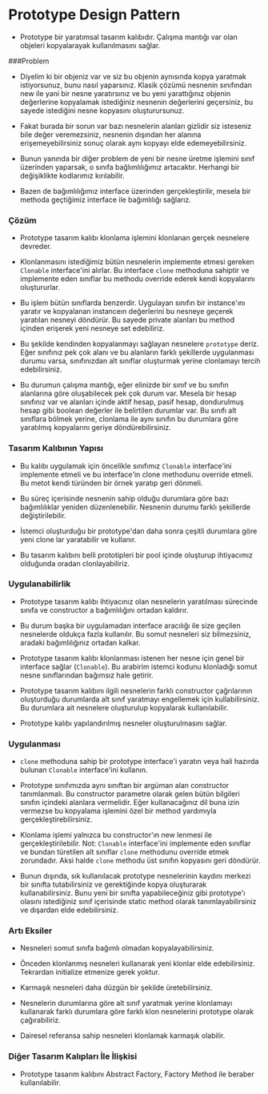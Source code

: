 # Prototype Design Pattern

- Prototype bir yaratımsal tasarım kalıbıdır. Çalışma mantığı var olan objeleri kopyalarayak
kullanılmasını sağlar.
  
###Problem
- Diyelim ki bir objeniz var ve siz bu objenin aynısında kopya yaratmak istiyorsunuz, bunu 
nasıl yaparsınız. Klasik çözümü nesnenin sınıfından new ile yani bir nesne yaratırsınız ve bu
  yeni yarattığınız objenin değerlerine kopyalamak istediğiniz nesnenin değerlerini geçersiniz,
  bu sayede istediğini nesne kopyasını oluşturursunuz.
  
- Fakat burada bir sorun var bazı nesnelerin alanları gizlidir siz isteseniz bile değer veremezsiniz,
nesnenin dışından her alanına erişemeyebilirsiniz sonuç olarak aynı kopyayı elde edemeyebilirsiniz.
  
- Bunun yanında bir diğer problem de yeni bir nesne üretme işlemini sınıf üzerinden yaparsak, o sınıfa
bağlımlılığımız artacaktır. Herhangi bir değişiklikte kodlarımız kırılabilir. 
  
- Bazen de bağımlılığımız interface üzerinden gerçekleştirilir, mesela bir methoda geçtiğimiz interface 
ile bağımlılığı sağlarız.
  
### Çözüm

  - Prototype tasarım kalıbı klonlama işlemini klonlanan gerçek nesnelere devreder. 
    
  - Klonlanmasını istediğimiz bütün nesnelerin implemente etmesi gereken `Clonable` interface'ini
alırlar. Bu interface `clone` methoduna sahiptir ve implemente eden sınıflar bu methodu override 
    ederek kendi kopyalarını oluştururlar. 
    
  - Bu işlem bütün sınıflarda benzerdir. Uygulayan sınıfın bir instance'ını yaratır ve kopyalanan
instanceın değerlerini bu nesneye geçerek yaratılan nesneyi döndürür. Bu sayede private alanları 
    bu method içinden erişerek yeni nesneye set edebiliriz.
    
  - Bu şekilde kendinden kopyalanmayı sağlayan nesnelere `prototype` deriz. Eğer sınıfınız pek çok alanı 
ve bu alanların farklı şekillerde uygulanması durumu varsa, sınıfınızdan alt sınıflar oluşturmak
    yerine clonlamayı tercih edebilirsiniz.
    
- Bu durumun çalışma mantığı, eğer elinizde bir sınıf ve bu sınıfın alanlarına göre oluşabilecek
pek çok durum var. Mesela bir hesap sınıfınız var ve alanları içinde aktif hesap, pasif hesap, 
  dondurulmuş hesap gibi boolean değerler ile belirtilen durumlar var. Bu sınıfı alt sınıflara 
  bölmek yerine, clonlama ile aynı sınıfın bu durumlara göre yaratılmış kopyalarını geriye 
  döndürebilirsiniz.
    
### Tasarım Kalıbının Yapısı

- Bu kalıbı uygulamak için öncelikle sınıfımız `Clonable` interface'ini implemente etmeli ve
bu interface'in clone methodunu override etmeli. Bu metot kendi türünden bir örnek yaratıp geri 
  dönmeli. 
  
- Bu süreç içerisinde nesnenin sahip olduğu durumlara göre bazı bağımlılıklar yeniden düzenlenebilir.
Nesnenin durumu farklı şekillerde değiştirilebilir. 
  
- İstemci oluşturduğu bir prototype'dan daha sonra çeşitli durumlara göre yeni clone lar yaratabilir
ve kullanır.
  
- Bu tasarım kalıbını belli prototipleri bir pool içinde oluşturup ihtiyacımız olduğunda oradan
clonlayabiliriz.
  
### Uygulanabilirlik

- Prototype tasarım kalıbı ihtiyacınız olan nesnelerin yaratılması sürecinde sınıfa ve constructor
a bağımlılığını ortadan kaldırır.
  
- Bu durum başka bir uygulamadan interface aracılığı ile size geçilen nesnelerde oldukça fazla kullanılır.
Bu somut nesneleri siz bilmezsiniz, aradaki bağımlılığınız ortadan kalkar.
  
- Prototype tasarım kalıbı klonlanması istenen her nesne için genel bir interface sağlar (`Clonable`).
Bu arabirim istemci kodunu klonladığı somut nesne sınıflarından bağımsız hale getirir.
  
- Prototype tasarım kalıbını ilgili nesnelerin farklı constructor çağrılarının oluşturduğu durumlarda
alt sınıf yaratmayı engellemek için kullabilirsiniz. Bu durumlara ait nesnelere oluşturulup kopyalarak
  kullanılabilir.
  
- Prototype kalıbı yapılandırılmış nesneler oluşturulmasını sağlar.

### Uygulanması

- `clone` methoduna sahip bir prototype interface'i yaratın veya hali hazırda bulunan `Clonable` 
interface'ini kullanın.
  
- Prototype sınıfımızda aynı sınıftan bir argüman alan constructor tanımlanmalı. Bu constructor parametre
olarak gelen bütün bilgileri sınıfın içindeki alanlara vermelidir. Eğer kullanacağınız dil buna izin vermezse
  bu kopyalama işlemini özel bir method yardımıyla gerçekleştirebilirsiniz. 
  
- Klonlama işlemi yalnızca bu constructor'ın new lenmesi ile gerçekleştirilebilir. Not: `Clonable` interface'ini
implemente eden sınıflar ve bundan türetilen alt sınıflar `clone` methodunu override etmek zorundadır. Aksi
  halde `clone` methodu üst sınıfın kopyasını geri döndürür.
  
- Bunun dışında, sık kullanılacak prototype nesnelerinin kaydını merkezi bir sınıfta tutabilirsiniz ve gerektiğinde
kopya oluşturarak kullanabilirsiniz. Bunu yeni bir sınıfta yapabileceğiniz gibi prototype'ı olasını istediğiniz
  sınıf içerisinde static method olarak tanımlayabilirsiniz ve dışardan elde edebilirsiniz. 
  

  


  
### Artı Eksiler

+ Nesneleri somut sınıfa bağımlı olmadan kopyalayabilirsiniz.
+ Önceden klonlanmış nesneleri kullanarak yeni klonlar elde edebilirsiniz. Tekrardan initialize etmenize gerek
yoktur.
  
+ Karmaşık nesneleri daha düzgün bir şekilde üretebilirsiniz.
+ Nesnelerin durumlarına göre alt sınıf yaratmak yerine klonlamayı kullanarak farklı durumlara göre
farklı klon nesnelerini prototype olarak çağırabiliriz.
  
- Dairesel referansa sahip nesneleri klonlamak karmaşık olabilir.

### Diğer Tasarım Kalıpları İle İlişkisi

- Prototype tasarım kalıbını Abstract Factory, Factory Method ile beraber kullanılabilir.


